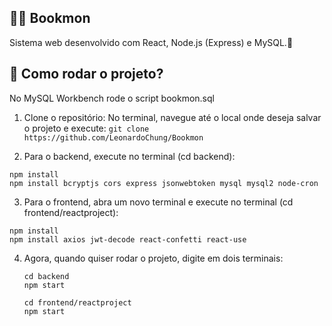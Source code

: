 ## 🐥📖 Bookmon
Sistema web desenvolvido com React, Node.js (Express) e MySQL.📖

## 💭 Como rodar o projeto?
No MySQL Workbench rode o script bookmon.sql

1. Clone o repositório:
No terminal, navegue até o local onde deseja salvar o projeto e execute:
`
git clone https://github.com/LeonardoChung/Bookmon
`

3. Para o backend, execute no terminal (cd backend):
 ```
npm install
npm install bcryptjs cors express jsonwebtoken mysql mysql2 node-cron
 ```
3. Para o frontend, abra um novo terminal e execute no terminal (cd frontend/reactproject):
 ```
npm install
npm install axios jwt-decode react-confetti react-use
 ```

4. Agora, quando quiser rodar o projeto, digite em dois terminais:
   ```
   cd backend
   npm start
   ```

   ```
   cd frontend/reactproject
   npm start
   ```
   
